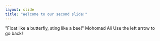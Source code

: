 ```yaml
---
layout: slide
title: "Welcome to our second slide!"
---
```

"Float like a butterfly, sting like a bee!" Mohomad Ali
Use the left arrow to go back!
